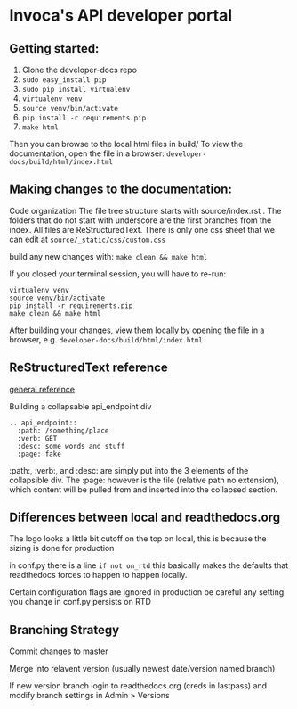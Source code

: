 # Invoca's API developer portal

## Getting started:
1. Clone the developer-docs repo
2. `sudo easy_install pip`
3. `sudo pip install virtualenv`
4. `virtualenv venv`
5. `source venv/bin/activate`
6. `pip install -r requirements.pip `
7. `make html`

Then you can browse to the local html files in build/
To view the documentation, open the file in a browser:
`developer-docs/build/html/index.html`

## Making changes to the documentation:
Code organization
The file tree structure starts with source/index.rst . The folders that do not start with underscore are the first branches from the index. All files are ReStructuredText. There is only one css sheet that we can edit at `source/_static/css/custom.css`

build any new changes with:
`make clean && make html`

If you closed your terminal session, you will have to re-run:
```
virtualenv venv
source venv/bin/activate
pip install -r requirements.pip
make clean && make html
```

After building your changes, view them locally by opening the file in a browser, e.g.
`developer-docs/build/html/index.html`

## ReStructuredText reference

[general reference](http://rest-sphinx-memo.readthedocs.org/en/latest/ReST.html)

Building a collapsable api_endpoint div


```
.. api_endpoint::
  :path: /something/place
  :verb: GET
  :desc: some words and stuff
  :page: fake

```

:path:, :verb:, and :desc: are simply put into the 3 elements of the collapsible div.  The :page: however is the file (relative path no extension),
which content will be pulled from and inserted into the collapsed section.


## Differences between local and readthedocs.org

The logo looks a little bit cutoff on the top on local, this is because the sizing is done for production

in conf.py there is a line `if not on_rtd` this basically makes the defaults that readthedocs forces to happen to happen locally.

Certain configuration flags are ignored in production be careful any setting you change in conf.py persists on RTD

## Branching Strategy

Commit changes to master

Merge into relavent version (usually newest date/version named branch)

If new version branch login to readthedocs.org (creds in lastpass) and modify branch settings in Admin > Versions
